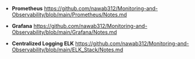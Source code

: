 - **Prometheus** https://github.com/nawab312/Monitoring-and-Observability/blob/main/Prometheus/Notes.md

- **Grafana** https://github.com/nawab312/Monitoring-and-Observability/blob/main/Grafana/Notes.md

- **Centralized Logging ELK** https://github.com/nawab312/Monitoring-and-Observability/blob/main/ELK_Stack/Notes.md
